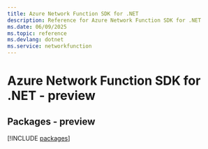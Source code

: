 ```yaml
---
title: Azure Network Function SDK for .NET
description: Reference for Azure Network Function SDK for .NET
ms.date: 06/09/2025
ms.topic: reference
ms.devlang: dotnet
ms.service: networkfunction
---
```

# Azure Network Function SDK for .NET - preview
## Packages - preview
[!INCLUDE [packages](network-function-index.md)]